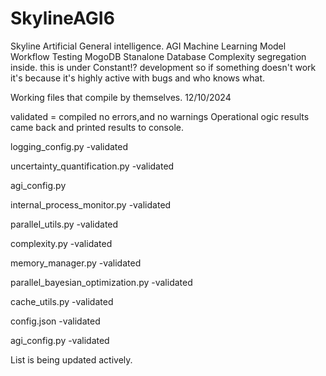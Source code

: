 # SkylineAGI6
Skyline Artificial General intelligence. AGI Machine Learning Model
Workflow Testing
MogoDB Stanalone Database
Complexity segregation inside.
this is under Constant!? development so if something doesn't 
work it's because it's highly active with bugs and who knows what.


Working files that compile by themselves.
12/10/2024

validated = compiled no errors,and no warnings
Operational ogic 
results came back and printed results to console.

logging_config.py -validated

uncertainty_quantification.py -validated

agi_config.py

internal_process_monitor.py -validated

parallel_utils.py -validated

complexity.py -validated

memory_manager.py -validated

parallel_bayesian_optimization.py -validated

cache_utils.py -validated

config.json -validated

agi_config.py -validated

List is being updated actively.
